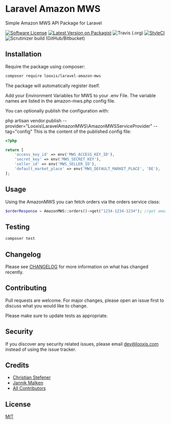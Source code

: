 # Laravel Amazon MWS

Simple Amazon MWS API Package for Laravel

[![Software License](https://img.shields.io/badge/license-MIT-brightgreen.svg?style=flat-square)](LICENSE.md)
[![Latest Version on Packagist](https://img.shields.io/packagist/v/looxis/laravel-amazon-mws.svg?style=flat-square)](https://packagist.org/packages/looxis/laravel-amazon-mws)
![Travis (.org)](https://img.shields.io/travis/looxis/laravel-amazon-mws)
[![StyleCI](https://styleci.io/repos/242777921/shield?branch=master)](https://styleci.io/repos/242777921)
![Scrutinizer build (GitHub/Bitbucket)](https://img.shields.io/scrutinizer/build/g/looxis/laravel-amazon-mws/master)

## Installation

Require the package using composer:

```bash
composer require looxis/laravel-amazon-mws
```

The package will automatically register itself.

Add your Environment Variables for MWS to your .env File. The variable names are listed in the amazon-mws.php config file.

You can optionally publish the configuration with:

php artisan vendor:publish --provider="Looxis\LaravelAmazonMWS\AmazonMWSServiceProvider" --tag="config"
This is the content of the published config file:

```php
<?php

return [
    'access_key_id' => env('MWS_ACCESS_KEY_ID'),
    'secret_key' => env('MWS_SECRET_KEY'),
    'seller_id' => env('MWS_SELLER_ID'),
    'default_market_place' => env('MWS_DEFAULT_MARKET_PLACE', 'DE'),
];
```

## Usage

Using the AmazonMWS you can fetch orders via the orders service class:

```php
$orderResponse = AmazonMWS::orders()->get("1234-1234-1234"); //get amazon order by id
```

## Testing

``` bash
composer test
```

## Changelog

Please see [CHANGELOG](CHANGELOG.md) for more information on what has changed recently.

## Contributing
Pull requests are welcome. For major changes, please open an issue first to discuss what you would like to change.

Please make sure to update tests as appropriate.

## Security

If you discover any security related issues, please email dev@looxis.com instead of using the issue tracker.

## Credits

- [Christian Stefener](https://github.com/ChrisSFR)
- [Jannik Malken](https://github.com/mannikj)
- [All Contributors](../../contributors)

## License
[MIT](./LICENSE.md)